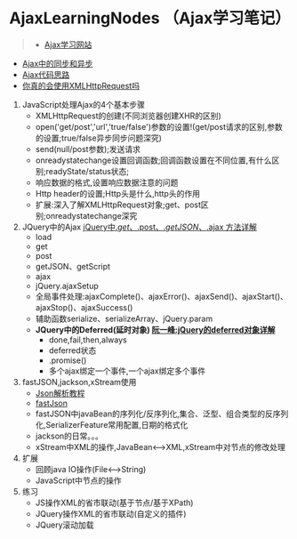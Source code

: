 # AjaxLearningNodes （Ajax学习笔记）
> - [Ajax学习网站](http://www.runoob.com/ajax/ajax-tutorial.html)
- [Ajax中的同步和异步](http://www.cnmiss.cn/?p=84)
- [Ajax代码思路](http://www.cnblogs.com/venoral/p/5136508.html)
- [你真的会使用XMLHttpRequest吗](https://segmentfault.com/a/1190000004322487)

1. JavaScript处理Ajax的4个基本步骤
    - XMLHttpRequest的创建(不同浏览器创建XHR的区别)
    - open('get/post','url','true/false')参数的设置!(get/post请求的区别,参数的设置;true/false异步同步问题深究)
    - send(null/post参数);发送请求
    - onreadystatechange设置回调函数;回调函数设置在不同位置,有什么区别;readyState/status状态;
    - 响应数据的格式,设置响应数据注意的问题
    - Http header的设置;Http头是什么,http头的作用
    - 扩展:深入了解XMLHttpRequest对象;get、post区别;onreadystatechange深究
2. JQuery中的Ajax [jQuery中$.get、$.post、$.getJSON、$.ajax 方法详解](http://blog.csdn.net/huileiforever/article/details/12163385)
    * load 
    * get
    * post
    * getJSON、getScript
    * ajax
    * jQuery.ajaxSetup
    * 全局事件处理:ajaxComplete()、ajaxError()、ajaxSend()、ajaxStart()、ajaxStop()、ajaxSuccess()
    * 辅助函数serialize、serializeArray、jQuery.param
    * **JQuery中的Deferred(延时对象)  [阮一峰:jQuery的deferred对象详解](http://www.ruanyifeng.com/blog/2011/08/a_detailed_explanation_of_jquery_deferred_object.html)**
        - done,fail,then,always
        - deferred状态
        - .promise()
        - 多个ajax绑定一个事件,一个ajax绑定多个事件
3. fastJSON,jackson,xStream使用
    * [Json解析教程](http://zyjustin9.iteye.com/blog/2020533)
    * [fastJson](http://www.cnblogs.com/zhenmingliu/archive/2011/12/29/2305775.html)
    * fastJSON中javaBean的序列化/反序列化,集合、泛型、组合类型的反序列化,SerializerFeature常用配置,日期的格式化
    * jackson的日常。。。
    * xStream中XML的操作,JavaBean<-->XML,xStream中对节点的修改处理
4. 扩展
    * 回顾java IO操作(File<-->String)
    * JavaScript中节点的操作
5. 练习
    * JS操作XML的省市联动(基于节点/基于XPath)
    * JQuery操作XML的省市联动(自定义的插件)
    * JQuery滚动加载
    
    